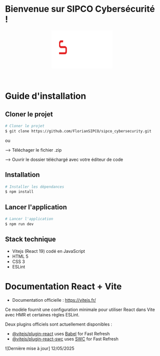 # Bienvenue sur SIPCO Cybersécurité !

<p align="center">
<img src="https://github.com/FlorianSIPCO/sipco_cybersecurity/blob/main/public/logo.png" alt="Logo SIPCO" width="200"/>
</p>

<br />
<h1 fontSize="32px">Guide d'installation</h1>

## Cloner le projet
```bash
# Cloner le projet
$ git clone https://github.com/FlorianSIPCO/sipco_cybersecurity.git
```
ou

--> Téléchager le fichier .zip

--> Ouvrir le dossier téléchargé avec votre éditeur de code

## Installation

```bash
# Installer les dépendances
$ npm install
```

## Lancer l'application
```bash
# Lancer l'application
$ npm run dev
```
## Stack technique
+ Vitejs (React 19) codé en JavaScript
+ HTML 5
+ CSS 3
+ ESLint

# Documentation React + Vite

- Documentation officielle : https://vitejs.fr/

Ce modèle fournit une configuration minimale pour utiliser React dans Vite avec HMR et certaines règles ESLint.

Deux plugins officiels sont actuellement disponibles :

- [@vitejs/plugin-react](https://github.com/vitejs/vite-plugin-react/blob/main/packages/plugin-react) uses [Babel](https://babeljs.io/) for Fast Refresh
- [@vitejs/plugin-react-swc](https://github.com/vitejs/vite-plugin-react/blob/main/packages/plugin-react-swc) uses [SWC](https://swc.rs/) for Fast Refresh

![Dernière mise à jour] 12/05/2025